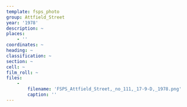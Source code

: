 ```yaml
---
template: fsps_photo
group: Attfield_Street
year: '1978'
description: ~
places:
    - ''
coordinates: ~
heading: ~
classification: ~
section: ~
cell: ~
film_roll: ~
files:
    -
        filename: 'FSPS_Attfield_Street,_no_111,_17-9-D,_1978.png'
        caption: ''
---
```

